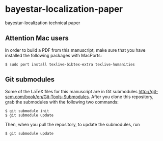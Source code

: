 bayestar-localization-paper
===========================

bayestar-localization technical paper

Attention Mac users
-------------------

In order to build a PDF from this manuscript, make sure that you have installed the
following packages with MacPorts:

    $ sudo port install texlive-bibtex-extra texlive-humanities

Git submodules
--------------

Some of the LaTeX files for this manuscript are in Git submodules <http://git-scm.com/book/en/Git-Tools-Submodules>.
After you clone this repository, grab the submodules with the following two commands:

    $ git submodule init
    $ git submodule update

Then, when you pull the repository, to update the submodules, run

    $ git submodule update
